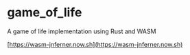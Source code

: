 # game_of_life

 A game of life implementation using Rust and WASM

[https://wasm-jnferner.now.sh](https://wasm-jnferner.now.sh)
